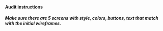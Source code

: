 #### Audit instructions

##### Make sure there are 5 screens with style, colors, buttons, text that match with the initial wireframes.
